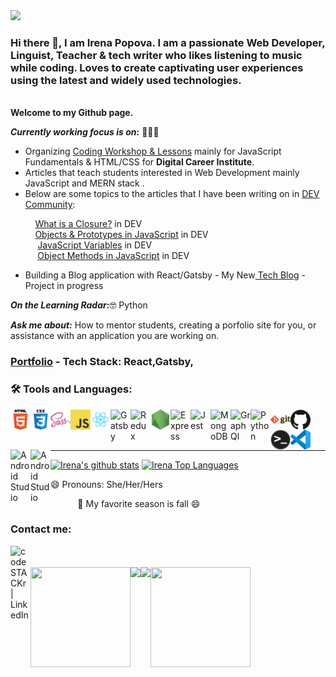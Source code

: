 <img src="https://media.giphy.com/media/cuHjncTuHW40g/giphy.gif" />
<h3> Hi there 👋, I am Irena Popova. I am a passionate Web Developer, Linguist, Teacher & tech writer who likes listening to music while coding.  Loves to create captivating user experiences using the latest and widely used technologies. </h3>
  <br>
  <b>
  Welcome to my Github page.
</b>

<b>*Currently working focus is on*:</b> 👩🏻‍💻 
- Organizing [Coding Workshop & Lessons](https://github.com/DCI-TechEd) mainly for JavaScript Fundamentals & HTML/CSS for <b>Digital Career Institute</b>. 
- Articles  that teach students interested in Web Development mainly JavaScript and MERN stack .
- Below are some topics to the articles that I have been writing on in [DEV Community](https://dev.to/irenejpopova): <br>

&nbsp;&nbsp;&nbsp;&nbsp;&nbsp;&nbsp;&nbsp;&nbsp;&nbsp;&nbsp;[What is a Closure?](https://dev.to/irenejpopova/what-is-a-closure-1h0p) in DEV  <br>
&nbsp;&nbsp;&nbsp;&nbsp;&nbsp;&nbsp;&nbsp;&nbsp;&nbsp;&nbsp;[Objects & Prototypes in JavaScript](https://dev.to/irenejpopova/objects-and-prototypes-in-javascript-2eie) in DEV  <br>
&nbsp;&nbsp;&nbsp;&nbsp;&nbsp;&nbsp;&nbsp;&nbsp;&nbsp;&nbsp; [JavaScript Variables](https://dev.to/irenejpopova/javascript-variables-3hkf) in DEV <br>
&nbsp;&nbsp;&nbsp;&nbsp;&nbsp;&nbsp;&nbsp;&nbsp;&nbsp;&nbsp; [Object Methods in JavaScript](https://dev.to/irenejpopova/object-methods-25h7) in DEV <br>

- Building a Blog application with React/Gatsby - My New[ Tech Blog](https://irena-popova-blog.netlify.app/) - Project in progress

<b>*On the Learning Radar*:</b>🤓  Python <br>

<b>*Ask me about:*</b> How to mentor students, creating a porfolio site for you, or assistance with an application you are working on. <br>

### [Portfolio](https://irena-portfolio.netlify.app/)  - Tech Stack: React,Gatsby, 

### 🛠 Tools and Languages: <br>
<img align="left" alt="HTML5" width="32px" src="https://raw.githubusercontent.com/github/explore/80688e429a7d4ef2fca1e82350fe8e3517d3494d/topics/html/html.png" />
<img align="left" alt="CSS3" width="32px" src="https://raw.githubusercontent.com/github/explore/80688e429a7d4ef2fca1e82350fe8e3517d3494d/topics/css/css.png" />

<img align="left" alt="Sass" width="32px" src="https://raw.githubusercontent.com/github/explore/80688e429a7d4ef2fca1e82350fe8e3517d3494d/topics/sass/sass.png" />
<img align="left" alt="JavaScript" width="32px" src="https://raw.githubusercontent.com/github/explore/80688e429a7d4ef2fca1e82350fe8e3517d3494d/topics/javascript/javascript.png" />

<img align="left" alt="React" width="32px" src="https://raw.githubusercontent.com/github/explore/80688e429a7d4ef2fca1e82350fe8e3517d3494d/topics/react/react.png" />

<img align="left" alt="Gatsby" width="32px" src="https://d2eip9sf3oo6c2.cloudfront.net/tags/images/000/001/211/full/gatsby.png" />

<img align="left" alt="Redux" width="32px" src="https://camo.githubusercontent.com/84fefba8b3d171bbf882b837a12bcb2090221f62/68747470733a2f2f63646e2d696d616765732d312e6d656469756d2e636f6d2f6d61782f3830302f312a744f49365543354561533266504974436573492d41512e706e67" />
<img align="left" alt="Node.js" width="32px" src="https://raw.githubusercontent.com/github/explore/80688e429a7d4ef2fca1e82350fe8e3517d3494d/topics/nodejs/nodejs.png" />
<img align="left" alt="Express" width="32px" src="https://encrypted-tbn0.gstatic.com/images?q=tbn%3AANd9GcRT1PKsfJXnxOqnTRiIZ8VcdJDYBXD-qZnnpw&usqp=CAU" />

<img align="left" alt="Jest" width="32px" src="https://pbs.twimg.com/profile_images/821713465245102080/mMtKIMax.jpg" />
<img align="left" alt="MongoDB" width="32px" src="https://ih1.redbubble.net/image.156314206.8326/st,small,845x845-pad,1000x1000,f8f8f8.u2.jpg" />

<img align="left" alt="GraphQl" width="32px" src="https://raw.githubusercontent.com/rohan-varma/rohan-blog/gh-pages/images/graphql.png" />
<img align="left" alt="Python" width="32px" src="https://etopian.com/wp-content/uploads/icon_python-300x300.png" />

<img align="left" alt="Git" width="32px" src="https://raw.githubusercontent.com/github/explore/80688e429a7d4ef2fca1e82350fe8e3517d3494d/topics/git/git.png" />
<img align="left" alt="GitHub" width="32px" src="https://raw.githubusercontent.com/github/explore/78df643247d429f6cc873026c0622819ad797942/topics/github/github.png" />
<br>
<img align="left" alt="Terminal" width="32px" src="https://raw.githubusercontent.com/github/explore/80688e429a7d4ef2fca1e82350fe8e3517d3494d/topics/terminal/terminal.png" />
<img align="left" alt="Visual Studio Code" width="32px" src="https://raw.githubusercontent.com/github/explore/80688e429a7d4ef2fca1e82350fe8e3517d3494d/topics/visual-studio-code/visual-studio-code.png" />

<img align="left" alt="Android Studio" width="32px" src="https://cdn.icon-icons.com/icons2/2389/PNG/512/expo_logo_icon_145293.png" />
<img align="left" alt="Android Studio" width="32px" src="https://developer.android.com/studio/images/studio-icon.svg" />


<br>
<br />


---

[![Irena's github stats](https://github-readme-stats.vercel.app/api?username=IrenaPopova&count_private=true&show_icons=true&hide=stars&title_color=b38f28&icon_color=b38f28)](https://github.com/IrenaPopova/github-readme-stats) [![Irena Top Languages](https://github-readme-stats.vercel.app/api/top-langs/?username=IrenaPopova&title_color=b38f28)](https://github.com/IrenaPopova/github-readme-stats)

😄 Pronouns: She/Her/Hers <br>

&nbsp;&nbsp;&nbsp;&nbsp;&nbsp;&nbsp;&nbsp;&nbsp;&nbsp;&nbsp; :fallen_leaf: My favorite season is fall :smile:
<br>

### Contact me:


[<img align="left" alt="codeSTACKr | LinkedIn" width="32px" src="https://cdn.jsdelivr.net/npm/simple-icons@v3/icons/linkedin.svg" />][linkedin]

<br>
<br />


[linkedin]: https://www.linkedin.com/in/irena-popova/


     

<img align="left" src="https://camo.githubusercontent.com/c401f95cf23944ddaf2966d48cc1c68c2e712745670286f5f8f4642867facf50/68747470733a2f2f6f63746f6465782e6769746875622e636f6d2f696d616765732f6c6162746f6361742e706e67" height="160px" width="160px" data-canonical-src="https://octodex.github.com/images/labtocat.png" style="max-width: 100%;">

<img align="left" src="https://camo.githubusercontent.com/1c6ad28c767849a2c4220aea57ee0a2fb15bb4d11fd07bf9276ddd8f8527497e/68747470733a2f2f6f63746f6465782e6769746875622e636f6d2f696d616765732f6461667470756e6b746f6361742d74686f6d61732e676966" height="160px" data-canonical-src="https://octodex.github.com/images/daftpunktocat-thomas.gif" style="max-width: 100%; display: inline-block;" data-target="animated-image.originalImage">

<img align="left" src="https://camo.githubusercontent.com/a4aba565cfbf7bddca52637fdcfc80a644db2c0638e3addbaf70dc3375e08185/68747470733a2f2f6f63746f6465782e6769746875622e636f6d2f696d616765732f6461667470756e6b746f6361742d6775792e676966" height="160px" data-canonical-src="https://octodex.github.com/images/daftpunktocat-guy.gif" style="max-width: 100%; display: inline-block;" data-target="animated-image.originalImage">

<img align="left" src="https://camo.githubusercontent.com/536999a9497cbb81f520f12515a726cfc5766c7d69a1db2d04d300bcf66df2b3/68747470733a2f2f6f63746f6465782e6769746875622e636f6d2f696d616765732f526f626f746f6361742e706e67" height="160px" width="160px" data-canonical-src="https://octodex.github.com/images/Robotocat.png" style="max-width: 100%;">

